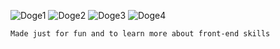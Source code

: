 ![Doge1](https://c.tenor.com/XUX6DFHZ-l0AAAAj/cool-doge-cool-dog.gif)
![Doge2](https://c.tenor.com/XUX6DFHZ-l0AAAAj/cool-doge-cool-dog.gif)
![Doge3](https://c.tenor.com/XUX6DFHZ-l0AAAAj/cool-doge-cool-dog.gif)
![Doge4](https://c.tenor.com/XUX6DFHZ-l0AAAAj/cool-doge-cool-dog.gif)

```
Made just for fun and to learn more about front-end skills
```

